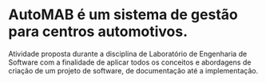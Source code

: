 # AutoMAB é um sistema de gestão para centros automotivos.

Atividade proposta durante a disciplina de Laboratório de Engenharia de Software com a finalidade de aplicar todos os conceitos e abordagens de criação de um projeto de software, de documentação até a implementação.
